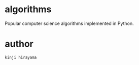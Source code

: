 # algorithms

Popular computer science algorithms implemented in Python.

# author

`kinji hirayama`
